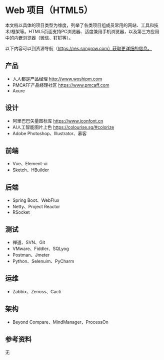 # Web 项目（HTML5）

本文档以具体的项目类型为维度，列举了各类项目组成员常用的网站、工具和技术/框架等。HTML5页面支持PC浏览器、适度兼用手机浏览器，以及第三方应用中的内嵌浏览器（微信、钉钉等）。

以下内容可以到资源导航（https://res.snngrow.com）获取更详细的信息。


## 产品
- 人人都是产品经理 http://www.woshipm.com
- PMCAFF产品经理社区 https://www.pmcaff.com
- Axure

## 设计
- 阿里巴巴矢量图标库 https://www.iconfont.cn
- AI人工智能图片上色 https://colourise.sg/#colorize
- Adobe Photoshop、Illustrator、慕客

## 前端
- Vue、Element-ui
- Sketch、HBuilder

## 后端
- Spring Boot、WebFlux
- Netty、Project Reactor
- RSocket

## 测试
- 禅道、SVN、Git
- VMware、Fiddler、SQLyog
- Postman、Jmeter
- Python、Selenuim、PyCharm

## 运维
- Zabbix、Zenoss、Cacti


## 架构
- Beyond Compare、MindManager、ProcessOn


## 参考资料
无

